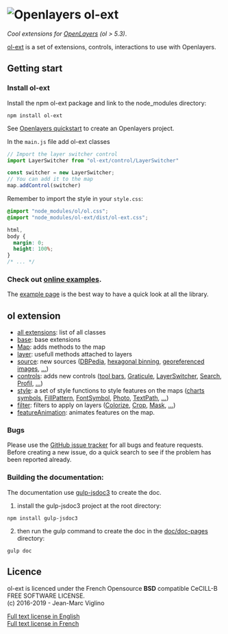 # ![Openlayers](https://openlayers.org/theme/img/logo-light.svg) ol-ext
*Cool extensions for [OpenLayers](https://github.com/openlayers/openlayers) (ol > 5.3)*.

[ol-ext](https://github.com/Viglino/ol-ext) is a set of extensions, controls, interactions to use with Openlayers.    

## Getting start

### Install ol-ext

Install the npm ol-ext package and link to the node_modules directory:
```
npm install ol-ext
```

See [Openlayers quickstart](https://openlayers.org/doc/quickstart.html) to create an Openlayers project.

In the `main.js` file add ol-ext classes

```javascript
// Import the layer switcher control
import LayerSwitcher from "ol-ext/control/LayerSwitcher"

const switcher = new LayerSwitcher;
// You can add it to the map
map.addControl(switcher)
```

Remember to import the style in your `style.css`:

```CSS
@import "node_modules/ol/ol.css";
@import "node_modules/ol-ext/dist/ol-ext.css";

html,
body {
  margin: 0;
  height: 100%;
}
/* ... */
```

### Check out [online examples](http://viglino.github.io/ol-ext/).
The [example page](http://viglino.github.io/ol-ext/) is the best way to have a quick look at all the library.

## ol extension
* [all extensions](./classes.list.html): list of all classes
* [base](./ol.html): base extensions
* [Map](./ol.Map.html): adds methods to the map
* [layer](./ol.layer.Base.html): usefull methods attached to layers
* [source](./ol.source.html): new sources ([DBPedia](./ol.source.DBPedia.html), [hexagonal binning](./ol.source.HexBin.html), [georeferenced images](./ol.source.GeoImage.html), [...](./ol.source.html))
* [controls](./ol.control.html): adds new controls ([tool bars](./ol.control.Bar.html), [Graticule](./ol.control.Graticule.html), [LayerSwitcher](./ol.control.LayerSwitcher.html), [Search](./ol.control.Search.html), [Profil](./ol.control.Profil.html), [...](./ol.control.html))
* [style](./ol.style.html): a set of style functions to style features on the maps ([charts symbols](./ol.style.Chart.html), [FillPattern](./ol.style.FillPattern.html), [FontSymbol](./ol.style.FontSymbol.html), [Photo](./ol.style.Photo.html), [TextPath](./ol.style.TextPath.html), [...](./ol.style.html))
* [filter](./ol.filter.html): filters to apply on layers ([Colorize](./ol.filter.Colorize.html), [Crop](./ol.filter.Crop.html), [Mask](./ol.filter.Mask.html), [...](./ol.filter.html))  
* [featureAnimation](./ol.featureAnimation.html): animates features on the map.   


### Bugs

Please use the [GitHub issue tracker](https://github.com/Viglino/ol-ext/issues) for all bugs and feature requests. Before creating a new issue, do a quick search to see if the problem has been reported already.

### Building the documentation:
The documentation use [gulp-jsdoc3](https://www.npmjs.com/package/gulp-jsdoc3) to create the doc.
1. install the gulp-jsdoc3 project at the root directory:
````
npm install gulp-jsdoc3
````
2. then run the gulp command to create the doc in the [doc/doc-pages](http://viglino.github.io/ol-ext/doc/doc-pages/) directory:
````
gulp doc
````

## Licence

ol-ext is licenced under the French Opensource **BSD** compatible CeCILL-B FREE SOFTWARE LICENSE.  
(c) 2016-2019 - Jean-Marc Viglino

[Full text license in English](https://cecill.info/licences/Licence_CeCILL-B_V1-en.txt)    
[Full text license in French](https://cecill.info/licences/Licence_CeCILL-B_V1-fr.txt)

